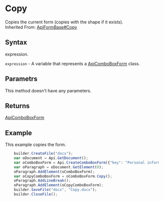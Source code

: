 # Copy

Copies the current form (copies with the shape if it exists).<br>Inherited From: [ApiFormBase#Copy](../../ApiFormBase/Methods/Copy.md)

## Syntax

expression.

`expression` - A variable that represents a [ApiComboBoxForm](../ApiComboBoxForm.md) class.

## Parametrs

This method doesn't have any parameters.

## Returns

[ApiComboBoxForm](../ApiComboBoxForm.md)

## Example

This example copies the form.

```javascript
	builder.CreateFile("docx");
	var oDocument = Api.GetDocument();
	var oComboBoxForm = Api.CreateComboBoxForm({"key": "Personal information", "tip": "Choose your country", "required": true, "placeholder": "Country", "editable": false, "autoFit": false, "items": ["Latvia", "USA", "UK"]});
	var oParagraph = oDocument.GetElement(0);
	oParagraph.AddElement(oComboBoxForm);
	var oCopyComboBoxForm = oComboBoxForm.Copy();
	oParagraph.AddLineBreak();
	oParagraph.AddElement(oCopyComboBoxForm);
	builder.SaveFile("docx", "Copy.docx");
	builder.CloseFile();
```